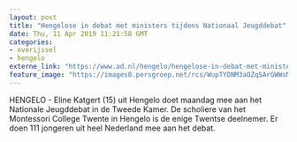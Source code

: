 ```yaml
---
layout: post
title: "Hengelose in debat met ministers tijdens Nationaal Jeugddebat"
date: Thu, 11 Apr 2019 11:21:58 GMT
categories: 
- overijssel 
- hengelo 
externe_link: "https://www.ad.nl/hengelo/hengelose-in-debat-met-ministers-tijdens-nationaal-jeugddebat~a90d1c03/"
feature_image: "https://images0.persgroep.net/rcs/WupTYDNM3aOZqSArGWWsMQOS1_w/diocontent/25214066/_fitwidth/400/?appId=21791a8992982cd8da851550a453bd7f&quality=0.7"
---
```


HENGELO - Eline Katgert (15) uit Hengelo doet maandag mee aan het Nationale Jeugddebat in de Tweede Kamer. De scholiere van het Montessori College Twente in Hengelo is de enige Twentse deelnemer. Er doen 111 jongeren uit heel Nederland mee aan het debat.

